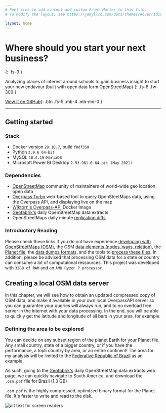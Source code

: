 ```yaml
---
# Feel free to add content and custom Front Matter to this file.
# To modify the layout, see https://jekyllrb.com/docs/themes/#overriding-theme-defaults

layout: home
---
```


# Where should you start your next business?
{: .fs-9 }

Analyzing places of interest around schools to gain business insight to start your new endavour (built with open data form OpenStreetMap)
{: .fs-6 .fw-300 }

[View it on GitHub](https://github.com/fmiatto/around-schools){: .btn .fs-5 .mb-4 .mb-md-0 }

---

## Getting started


### Stack
* Docker version `20.10.7`, build `f0df350`
* Python `3.9.6 64-bit`
* MySQL `10.4.19-MariaDB `
* Microsoft Power BI Desktop `2.93.981.0 64-bit (May 2021)`

### Dependencies
* [OpenStreetMap](https://www.openstreetmap.org/) community of maintainers of world-wide geo location open data
* [Overpass Turbo](http://overpass-turbo.eu/) web-based tool to query OpenSteetMaps data, using the Overpass API, and displaying live on the map
* [Wiktorn's Overpass-API](https://github.com/wiktorn/Overpass-API) Docker Image 
* [Geofabrik's](http://download.geofabSrik.de/) daily OpenStreetMap data extracts 
* OpenStreetMaps daily minute [replication diffs](https://download.openstreetmap.fr/)

### Introductory Reading

Please check these links if you do not have experience [developing with OpenStreetMaps (OSM)](https://wiki.openstreetmap.org/wiki/Develop), the OSM [data elements (nodes, ways, relation)](https://wiki.openstreetmap.org/wiki/Elements), the [Planet file](https://wiki.openstreetmap.org/wiki/Planet.osm), the [data dumps formats](https://wiki.openstreetmap.org/wiki/OSM_file_formats#Map-data), and the tools to [process these files](https://wiki.openstreetmap.org/wiki/Converting_map_data_between_formats). In addition, please be advised that processing OSM data for a state or country can consume a lot of computaional ressources. This project was developed with `32GB of RAM` and an `AMD Ryzen 7 processor`.

## Creating a local OSM data server

In this chapter, we will see how to obtain an updated compressed copy of OSM data, and make it available in your own local OverpassAPI server so you can guarantee your queries will always run, and to no overload free server in the internet with your data processing. In the end, you will be able to quickly get the latitude and longitude of all bars in your area, for example.

### Defining the area to be explored

You can decide on any subset region of the planet Earth for your Planet file. Any small country, state of a bigger country, or if you have the performance, a top5 country by area, or an entire continent! The area for my analysis will be limited to the [Federative Republic of Brazil](https://en.wikipedia.org/wiki/Brazil) as an example.

As such, going to the [Geofabrik's](http://download.geofabSrik.de/) daily OpenStreetMap data extracts web page, we can quickly navigate to South America, and download the `.osm.pbf` file for Brazil (1.3 GB)

`.osm.pbf` is the highly compressed, optimized binary format for the Planet file. It's faster to write and read to the disk.

![ alt text for screen readers](/assets/images/01-index-01-download-brazil.png "Text to show on mouseover")